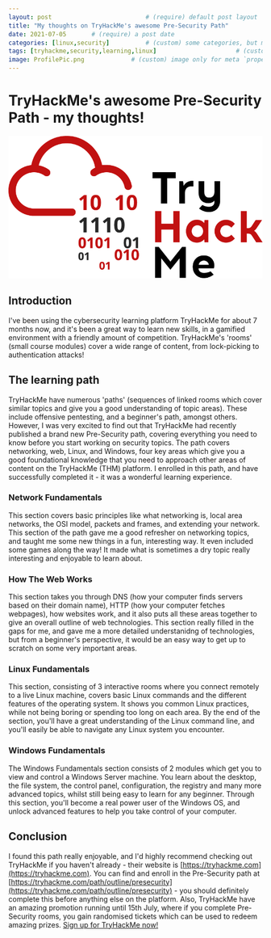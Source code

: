```yaml
---
layout: post                          # (require) default post layout
title: "My thoughts on TryHackMe's awesome Pre-Security Path"                   # (require) a string title
date: 2021-07-05       # (require) a post date
categories: [linux,security]          # (custom) some categories, but makesure these categories already exists inside path of `category/`
tags: [tryhackme,security,learning,linux]                      # (custom) tags only for meta `property="article:tag"`
image: ProfilePic.png             # (custom) image only for meta `property="og:image"`, save your image inside path of `static/img/_posts`
---
```

# TryHackMe's awesome Pre-Security Path - my thoughts!
![TryHackMe logo](/static/img/THMlogo.png)
## Introduction
I've been using the cybersecurity learning platform TryHackMe for about 7 months now, and it's been a great way to learn new skills, in a gamified environment with a friendly amount of competition. TryHackMe's 'rooms' (small course modules) cover a wide range of content, from lock-picking to authentication attacks!
## The learning path
TryHackMe have numerous 'paths' (sequences of linked rooms which cover similar topics and give you a good understanding of topic areas). These include offensive pentesting, and a beginner's path, amongst others. However, I was very excited to find out that TryHackMe had recently published a brand new Pre-Security path, covering everything you need to know before you start working on security topics.
The path covers networking, web, Linux, and Windows, four key areas which give you a good foundational knowledge that you need to approach other areas of content on the TryHackMe (THM) platform. I enrolled in this path, and have successfully completed it - it was a wonderful learning experience.
### Network Fundamentals
This section covers basic principles like what networking is, local area networks, the OSI model, packets and frames, and extending your network. This section of the path gave me a good refresher on networking topics, and taught me some new things in a fun, interesting way. It even included some games along the way! It made what is sometimes a dry topic really interesting and enjoyable to learn about.
### How The Web Works
This section takes you through DNS (how your computer finds servers based on their domain name), HTTP (how your computer fetches webpages), how websites work, and it also puts all these areas together to give an overall outline of web technologies. This section really filled in the gaps for me, and gave me a more detailed understanidng of technologies, but from a beginner's perspective, it would be an easy way to get up to scratch on some very important areas.
### Linux Fundamentals
This section, consisting of 3 interactive rooms where you connect remotely to a live Linux machine, covers basic Linux commands and the different features of the operating system. It shows you common Linux practices, while not being boring or spending too long on each area. By the end of the section, you'll have a great understanding of the Linux command line, and you'll easily be able to navigate any Linux system you encounter.
### Windows Fundamentals
The Windows Fundamentals section consists of 2 modules which get you to view and control a Windows Server machine. You learn about the desktop, the file system, the control panel, configuration, the registry and many more advanced topics, whilst still being easy to learn for any beginner. Through this section, you'll become a real power user of the Windows OS, and unlock advanced features to help you take control of your computer.
## Conclusion
I found this path really enjoyable, and I'd highly recommend checking out TryHackMe if you haven't already - their website is [https://tryhackme.com](https://tryhackme.com). You can find and enroll in the Pre-Security path at [https://tryhackme.com/path/outline/presecurity](https://tryhackme.com/path/outline/presecurity) - you should definitely complete this before anything else on the platform. Also, TryHackMe have an amazing promotion running until 15th July, where if you complete Pre-Security rooms, you gain randomised tickets which can be used to redeem amazing prizes. [Sign up for TryHackMe now!](https://tryhackme.com/signup?referrer=c42c3449c5104cf3af8f7e1c6f0b21a264e6071f)
